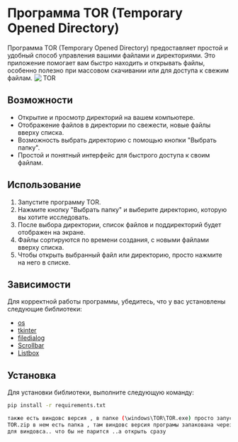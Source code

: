 # Программа TOR (Temporary Opened Directory)

Программа TOR (Temporary Opened Directory) предоставляет простой и удобный способ управления вашими файлами и директориями. Это приложение помогает вам быстро находить и открывать файлы, особенно полезно при массовом скачивании или для доступа к свежим файлам.
![ TOR](https://github.com/tarantin902/TOR.png)

## Возможности

- Открытие и просмотр директорий на вашем компьютере.
- Отображение файлов в директории по свежести, новые файлы вверху списка.
- Возможность выбрать директорию с помощью кнопки "Выбрать папку".
- Простой и понятный интерфейс для быстрого доступа к своим файлам.

## Использование

1. Запустите программу TOR.
2. Нажмите кнопку "Выбрать папку" и выберите директорию, которую вы хотите исследовать.
3. После выбора директории, список файлов и поддиректорий будет отображен на экране.
4. Файлы сортируются по времени создания, с новыми файлами вверху списка.
5. Чтобы открыть выбранный файл или директорию, просто нажмите на него в списке.

## Зависимости

Для корректной работы программы, убедитесь, что у вас установлены следующие библиотеки:

- [os](https://docs.python.org/3/library/os.html)
- [tkinter](https://docs.python.org/3/library/tkinter.html)
- [filedialog](https://docs.python.org/3/library/dialog.html)
- [Scrollbar](https://docs.python.org/3/library/tkinter.ttk.html#scrollbar)
- [Listbox](https://docs.python.org/3/library/tkinter.html#listbox)

## Установка

Для установки библиотеки, выполните следующую команду:

```bash
pip install -r requirements.txt

также есть виндовс версия , в папке (\windows\TOR\TOR.exe) просто запустить TOR.exe
TOR.zip в нем есть папка , там виндовс версия програмы запакована через pyinstaller в исполняемый вормат
для виндовса.. что бы не парится ..а открыть сразу
